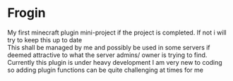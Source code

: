 # Frogin
My first minecraft plugin mini-project if the project is completed. If not i will try to keep this up to date  
This shall be managed by me and possibly be used in some servers if deemed attractive to what the server admins/ owner is trying to find.  
Currently this plugin is under heavy development 
I am very new to coding so adding plugin functions can be quite challenging at times for me
